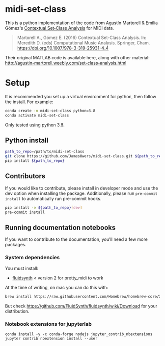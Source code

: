 # midi-set-class

This is a python implementation of the code from Agustín Martorell & Emilia Gómez's
[Contextual Set-Class Analysis](https://link.springer.com/chapter/10.1007%2F978-3-319-25931-4_4)
for MIDI data.

> Martorell A., Gómez E. (2016) Contextual Set-Class Analysis. In: Meredith D. (eds) Computational Music Analysis. Springer, Cham. https://doi.org/10.1007/978-3-319-25931-4_4

Their original MATLAB code is available here, along with other material:
<http://agustin-martorell.weebly.com/set-class-analysis.html>

# Setup
It is recommended you set up a virtual environment for python, then follow the install.
For example:

```bash
conda create -n midi-set-class python=3.8
conda activate midi-set-class
```

Only tested using python 3.8.

## Python install

```bash
path_to_repo=/path/to/midi-set-class
git clone https://github.com/JamesOwers/midi-set-class.git ${path_to_repo}
pip install ${path_to_repo}
```

## Contributors
If you would like to contribute, please install in developer mode and use the dev option
when installing the package. Additionally, please run `pre-commit install` to
automatically run pre-commit hooks.

```bash
pip install -e ${path_to_repo}[dev]
pre-commit install
```

## Running documentation notebooks

If you want to contribute to the documentation, you'll need a few more packages.

### System dependencies
You must install:

* [fluidsynth](http://www.fluidsynth.org/) < version 2 for pretty_midi to work

At the time of writing, on mac you can do this with:
```bash
brew install https://raw.githubusercontent.com/Homebrew/homebrew-core/34dcd1ff65a56c3191fa57d3dd23e7fffd55fae8/Formula/fluid-synth.rb
```

But check https://github.com/FluidSynth/fluidsynth/wiki/Download for your distribution.

### Notebook extensions for jupyterlab

```
conda install -y -c conda-forge nodejs jupyter_contrib_nbextensions
jupyter contrib nbextension install --user
```